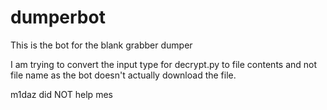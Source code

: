 # dumperbot
This is the bot for the blank grabber dumper 

I am trying to convert the input type for decrypt.py to file contents and not file name as the bot doesn't actually download the file.

m1daz did NOT help mes
